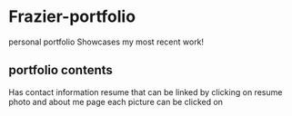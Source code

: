# Frazier-portfolio
personal portfolio 
Showcases my most recent work!
## portfolio contents 
Has contact information
resume that can be linked by clicking on resume
photo and about me page
each picture can be clicked on

